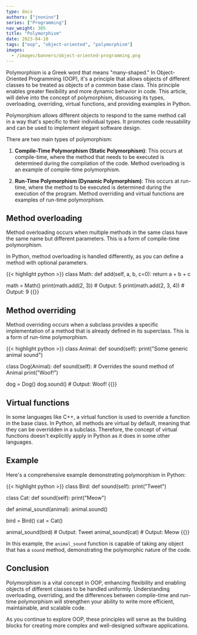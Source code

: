 ```yaml
---
type: docs
authors: ["jnonino"]
series: ["Programming"]
nav_weight: 305
title: "Polymorphism"
date: 2023-04-10
tags: ["oop", "object-oriented", "polymorphism"]
images:
  - /images/banners/object-oriented-programming.png
---
```


Polymorphism is a Greek word that means "many-shaped." In Object-Oriented Programming (OOP), it's a principle that allows objects of different classes to be treated as objects of a common base class. This principle enables greater flexibility and more dynamic behavior in code. This article, will delve into the concept of polymorphism, discussing its types, overloading, overriding, virtual functions, and providing examples in Python.

Polymorphism allows different objects to respond to the same method call in a way that's specific to their individual types. It promotes code reusability and can be used to implement elegant software design.

There are two main types of polymorphism:

1. **Compile-Time Polymorphism (Static Polymorphism)**: This occurs at compile-time, where the method that needs to be executed is determined during the compilation of the code. Method overloading is an example of compile-time polymorphism.

2. **Run-Time Polymorphism (Dynamic Polymorphism)**: This occurs at run-time, where the method to be executed is determined during the execution of the program. Method overriding and virtual functions are examples of run-time polymorphism.

## Method overloading

Method overloading occurs when multiple methods in the same class have the same name but different parameters. This is a form of compile-time polymorphism.

In Python, method overloading is handled differently, as you can define a method with optional parameters.

{{< highlight python >}}
class Math:
    def add(self, a, b, c=0):
        return a + b + c

math = Math()
print(math.add(2, 3))    # Output: 5
print(math.add(2, 3, 4)) # Output: 9
{{</highlight >}}

## Method overriding

Method overriding occurs when a subclass provides a specific implementation of a method that is already defined in its superclass. This is a form of run-time polymorphism.

{{< highlight python >}}
class Animal:
    def sound(self):
        print("Some generic animal sound")

class Dog(Animal):
    def sound(self): # Overrides the sound method of Animal
        print("Woof!")

dog = Dog()
dog.sound() # Output: Woof!
{{</highlight >}}

## Virtual functions

In some languages like C++, a virtual function is used to override a function in the base class. In Python, all methods are virtual by default, meaning that they can be overridden in a subclass. Therefore, the concept of virtual functions doesn't explicitly apply in Python as it does in some other languages.

## Example

Here's a comprehensive example demonstrating polymorphism in Python:

{{< highlight python >}}
class Bird:
    def sound(self):
        print("Tweet")

class Cat:
    def sound(self):
        print("Meow")

def animal_sound(animal):
    animal.sound()

bird = Bird()
cat = Cat()

animal_sound(bird) # Output: Tweet
animal_sound(cat)  # Output: Meow
{{</highlight >}}

In this example, the `animal_sound` function is capable of taking any object that has a `sound` method, demonstrating the polymorphic nature of the code.

## Conclusion

Polymorphism is a vital concept in OOP, enhancing flexibility and enabling objects of different classes to be handled uniformly. Understanding overloading, overriding, and the differences between compile-time and run-time polymorphism will strengthen your ability to write more efficient, maintainable, and scalable code.

As you continue to explore OOP, these principles will serve as the building blocks for creating more complex and well-designed software applications.

